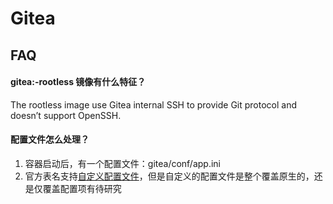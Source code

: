 # Gitea

## FAQ

#### gitea:-rootless 镜像有什么特征？

The rootless image use Gitea internal SSH to provide Git protocol and doesn’t support OpenSSH.

#### 配置文件怎么处理？

1. 容器启动后，有一个配置文件：gitea/conf/app.ini
2. 官方表名支持[自定义配置文件](https://docs.gitea.io/zh-cn/install-with-docker/#%E8%87%AA%E5%AE%9A%E4%B9%89)，但是自定义的配置文件是整个覆盖原生的，还是仅覆盖配置项有待研究
